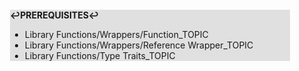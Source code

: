 <div style="margin:2em; background-color: #e0e0e0;">

<strong>↩PREREQUISITES↩</strong>

 * Library Functions/Wrappers/Function_TOPIC
 * Library Functions/Wrappers/Reference Wrapper_TOPIC
 * Library Functions/Type Traits_TOPIC

</div>

